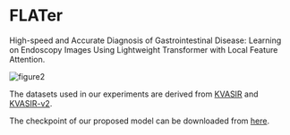 # FLATer
High-speed and Accurate Diagnosis of Gastrointestinal Disease: Learning on Endoscopy Images Using Lightweight Transformer with Local Feature Attention.

![figure2](https://github.com/bisawsb/FLATer/assets/24793023/dd4dd131-b3e8-4e7b-b8c8-cf89841e172a)

The datasets used in our experiments are derived from [KVASIR](https://www.kaggle.com/datasets/francismon/curated-colon-dataset-for-deep-learning) and [KVASIR-v2](https://www.kaggle.com/datasets/plhalvorsen/kvasir-v2-a-gastrointestinal-tract-dataset).

The checkpoint of our proposed model can be downloaded from [here](https://drive.google.com/file/d/1NZ9pkbq-4P_5573sckH-wF5VtIR1-CNC/view?usp=sharing).

